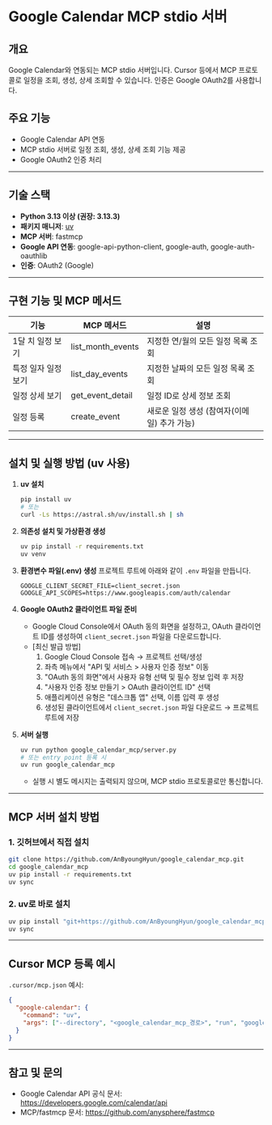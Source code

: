 # Google Calendar MCP stdio 서버

## 개요
Google Calendar와 연동되는 MCP stdio 서버입니다. Cursor 등에서 MCP 프로토콜로 일정을 조회, 생성, 상세 조회할 수 있습니다. 인증은 Google OAuth2를 사용합니다.

## 주요 기능
- Google Calendar API 연동
- MCP stdio 서버로 일정 조회, 생성, 상세 조회 기능 제공
- Google OAuth2 인증 처리

---

## 기술 스택
- **Python 3.13 이상 (권장: 3.13.3)**
- **패키지 매니저**: [uv](https://github.com/astral-sh/uv)
- **MCP 서버**: fastmcp
- **Google API 연동**: google-api-python-client, google-auth, google-auth-oauthlib
- **인증**: OAuth2 (Google)

---

## 구현 기능 및 MCP 메서드

| 기능                | MCP 메서드                  | 설명                                 |
|---------------------|-----------------------------|--------------------------------------|
| 1달 치 일정 보기    | list_month_events           | 지정한 연/월의 모든 일정 목록 조회   |
| 특정 일자 일정 보기 | list_day_events             | 지정한 날짜의 모든 일정 목록 조회    |
| 일정 상세 보기      | get_event_detail            | 일정 ID로 상세 정보 조회             |
| 일정 등록           | create_event                | 새로운 일정 생성 (참여자(이메일) 추가 가능)           |

---

## 설치 및 실행 방법 (uv 사용)

1. **uv 설치**
   ```bash
   pip install uv
   # 또는
   curl -Ls https://astral.sh/uv/install.sh | sh
   ```

2. **의존성 설치 및 가상환경 생성**
   ```bash
   uv pip install -r requirements.txt
   uv venv
   ```

3. **환경변수 파일(.env) 생성**
   프로젝트 루트에 아래와 같이 `.env` 파일을 만듭니다.
   ```env
   GOOGLE_CLIENT_SECRET_FILE=client_secret.json
   GOOGLE_API_SCOPES=https://www.googleapis.com/auth/calendar
   ```

4. **Google OAuth2 클라이언트 파일 준비**
   - Google Cloud Console에서 OAuth 동의 화면을 설정하고, OAuth 클라이언트 ID를 생성하여 `client_secret.json` 파일을 다운로드합니다.
   - [최신 발급 방법]
     1. Google Cloud Console 접속 → 프로젝트 선택/생성
     2. 좌측 메뉴에서 "API 및 서비스 > 사용자 인증 정보" 이동
     3. "OAuth 동의 화면"에서 사용자 유형 선택 및 필수 정보 입력 후 저장
     4. "사용자 인증 정보 만들기 > OAuth 클라이언트 ID" 선택
     5. 애플리케이션 유형은 "데스크톱 앱" 선택, 이름 입력 후 생성
     6. 생성된 클라이언트에서 `client_secret.json` 파일 다운로드 → 프로젝트 루트에 저장

5. **서버 실행**
   ```bash
   uv run python google_calendar_mcp/server.py
   # 또는 entry point 등록 시
   uv run google_calendar_mcp
   ```
   - 실행 시 별도 메시지는 출력되지 않으며, MCP stdio 프로토콜로만 통신합니다.

---

## MCP 서버 설치 방법

### 1. 깃허브에서 직접 설치
```bash
git clone https://github.com/AnByoungHyun/google_calendar_mcp.git
cd google_calendar_mcp
uv pip install -r requirements.txt
uv sync
```

### 2. uv로 바로 설치
```bash
uv pip install "git+https://github.com/AnByoungHyun/google_calendar_mcp.git"
uv sync
```

---

## Cursor MCP 등록 예시

`.cursor/mcp.json` 예시:
```json
{
  "google-calendar": {
    "command": "uv",
    "args": ["--directory", "<google_calendar_mcp_경로>", "run", "google_calendar_mcp"]
  }
}
```

---

## 참고 및 문의
- Google Calendar API 공식 문서: https://developers.google.com/calendar/api
- MCP/fastmcp 문서: https://github.com/anysphere/fastmcp
